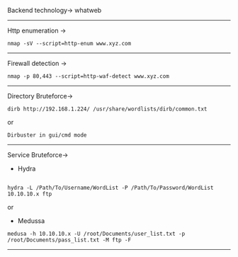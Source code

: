 Backend technology-> whatweb

---

Http enumeration -> 

`nmap -sV --script=http-enum www.xyz.com`

---

Firewall detection ->

`nmap -p 80,443 --script=http-waf-detect www.xyz.com`

---

Directory Bruteforce->

```
dirb http://192.168.1.224/ /usr/share/wordlists/dirb/common.txt

```

or

```
Dirbuster in gui/cmd mode
```

---

Service Bruteforce->

- Hydra
```

hydra -L /Path/To/Username/WordList -P /Path/To/Password/WordList 10.10.10.x ftp

```

or 

- Medussa
```
medusa -h 10.10.10.x -U /root/Documents/user_list.txt -p /root/Documents/pass_list.txt -M ftp -F

```

---


